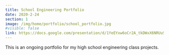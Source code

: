 ```yaml
---
title: School Engineering Portfolio
date: 2020-2-24
section: 1
image: /img/home/portfolio/school_portfolio.jpg
#visible: false
link: https://docs.google.com/presentation/d/1YeEYxw6oCr2A_tkDWxX6NRUuS7VCYwBASp-6beGDRgc/edit?usp=sharing
---
```


This is an ongoing portfolio for my high school engineering class projects.

